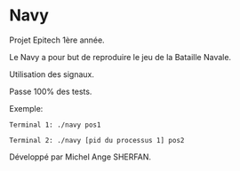# Navy

Projet Epitech 1ère année.

Le Navy a pour but de reproduire le jeu de la Bataille Navale.

Utilisation des signaux.

Passe 100% des tests.

Exemple: 

	Terminal 1: ./navy pos1

	Terminal 2: ./navy [pid du processus 1] pos2

Développé par Michel Ange SHERFAN.
